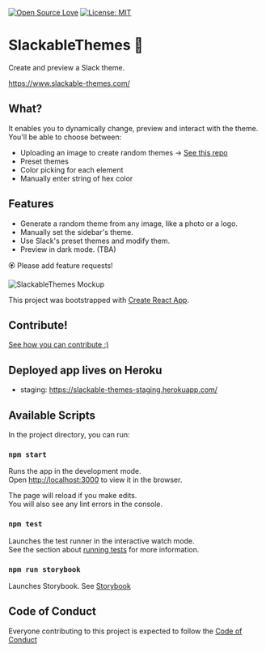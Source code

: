 [![Open Source Love](https://badges.frapsoft.com/os/v1/open-source.svg?v=103)](https://github.com/ellerbrock/open-source-badges/)
[![License: MIT](https://img.shields.io/badge/License-MIT-green.svg)](https://opensource.org/licenses/MIT)

# SlackableThemes :small_blue_diamond:

Create and preview a Slack theme.

https://www.slackable-themes.com/

## What?

It enables you to dynamically change, preview and interact with the theme.
You'll be able to choose between:

- Uploading an image to create random themes -> [See this repo](https://github.com/yisselda/not-purple-please)
- Preset themes
- Color picking for each element
- Manually enter string of hex color

## Features

- Generate a random theme from any image, like a photo or a logo.
- Manually set the sidebar's theme.
- Use Slack's preset themes and modify them.
- Preview in dark mode. (TBA)

🏵 Please add feature requests!

![SlackableThemes Mockup](https://raw.githubusercontent.com/yisselda/SlackableThemes/assets/SlackableThemesMockUp.png)

This project was bootstrapped with [Create React App](https://github.com/facebook/create-react-app).

## Contribute!

[See how you can contribute :)](CONTRIBUTING.md)

## Deployed app lives on Heroku

- staging: https://slackable-themes-staging.herokuapp.com/

## Available Scripts

In the project directory, you can run:

### `npm start`

Runs the app in the development mode.<br />
Open [http://localhost:3000](http://localhost:3000) to view it in the browser.

The page will reload if you make edits.<br />
You will also see any lint errors in the console.

### `npm test`

Launches the test runner in the interactive watch mode.<br />
See the section about [running tests](https://facebook.github.io/create-react-app/docs/running-tests) for more information.

### `npm run storybook`

Launches Storybook.
See [Storybook](https://storybook.js.org/)

## Code of Conduct

Everyone contributing to this project is expected to follow the [Code of Conduct](CODE_OF_CONDUCT.md)
